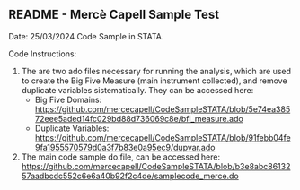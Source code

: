 README - Mercè Capell Sample Test
------------------------------------------------------------------------------
Date: 25/03/2024
Code Sample in STATA. 

Code Instructions:
1. The are two ado files necessary for running the analysis, which are used to create the Big Five Measure (main instrument collected), and remove duplicate variables sistematically. They can be accessed here:
   * Big Five Domains: https://github.com/mercecapell/CodeSampleSTATA/blob/5e74ea38572eee5aded14fc029bd88d736069c8e/bfi_measure.ado
   * Duplicate Variables: https://github.com/mercecapell/CodeSampleSTATA/blob/91febb04fe9fa1955570579d0a3f7b83e0a95ec9/dupvar.ado
3. The main code sample do.file, can be accessed here:  https://github.com/mercecapell/CodeSampleSTATA/blob/b3e8abc8613257aadbcdc552c6e6a40b92f2c4de/samplecode_merce.do

